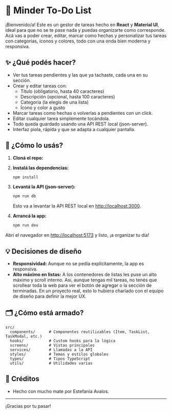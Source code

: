 # 📝 Minder To-Do List

¡Bienvenido/a! Este es un gestor de tareas hecho en **React** y **Material UI**, ideal para que no se te pase nada y puedas organizarte como corresponde. Acá vas a poder crear, editar, marcar como hechas y personalizar tus tareas con categorías, íconos y colores, todo con una onda bien moderna y responsiva.

## ✨ ¿Qué podés hacer?

- Ver tus tareas pendientes y las que ya tachaste, cada una en su sección.
- Crear y editar tareas con:
  - Título (obligatorio, hasta 40 caracteres)
  - Descripción (opcional, hasta 100 caracteres)
  - Categoría (la elegís de una lista)
  - Ícono y color a gusto
- Marcar tareas como hechas o volverlas a pendientes con un click.
- Editar cualquier tarea simplemente tocándola.
- Todo queda guardado usando una API REST local (json-server).
- Interfaz piola, rápida y que se adapta a cualquier pantalla.

## 🚦 ¿Cómo lo usás?

1. **Cloná el repo:**

2. **Instalá las dependencias:**
   ```bash
   npm install
   ```
3. **Levantá la API (json-server):**
   ```bash
   npm run db
   ```
   Esto va a levantar la API REST local en [http://localhost:3000](http://localhost:3000).
4. **Arrancá la app:**
   ```bash
   npm run dev
   ```

Abrí el navegador en [http://localhost:5173](http://localhost:5173) y listo, ¡a organizar tu día!

## 💡 Decisiones de diseño

- **Responsividad:** Aunque no se pedía explícitamente, la app es responsiva.
- **Alto máximo en listas:** A los contenedores de listas les puse un alto máximo y scroll interno. Así, aunque tengas mil tareas, no tenés que scrollear toda la web para ver el botón de agregar o la sección de terminadas. En un proyecto real, esto lo hubiera charlado con el equipo de diseño para definir la mejor UX.

## 🗂️ ¿Cómo está armado?

```
src/
  components/      # Componentes reutilizables (Item, TaskList, TaskModal, etc.)
  hooks/           # Custom hooks para la lógica
  screens/         # Vistas principales
  services/        # Llamadas a la API
  styles/          # Temas y estilos globales
  types/           # Tipos TypeScript
  utils/           # Utilidades varias
```

## 🙌 Créditos
- Hecho con mucho mate por Estefanía Avalos.

---
¡Gracias por tu pasar!
